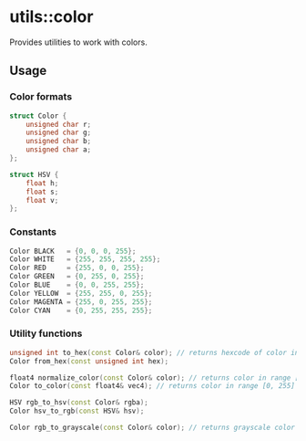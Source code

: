 # utils::color

Provides utilities to work with colors.

## Usage

### Color formats
```c++
struct Color {
    unsigned char r;
    unsigned char g;
    unsigned char b;
    unsigned char a;
};

struct HSV {
    float h;
    float s;
    float v;
};
```

### Constants
```c++
Color BLACK   = {0, 0, 0, 255};
Color WHITE   = {255, 255, 255, 255};
Color RED     = {255, 0, 0, 255};
Color GREEN   = {0, 255, 0, 255};
Color BLUE    = {0, 0, 255, 255};
Color YELLOW  = {255, 255, 0, 255};
Color MAGENTA = {255, 0, 255, 255};
Color CYAN    = {0, 255, 255, 255};
```

### Utility functions
```c++
unsigned int to_hex(const Color& color); // returns hexcode of color in binary
Color from_hex(const unsigned int hex);

float4 normalize_color(const Color& color); // returns color in range [0, 1]
Color to_color(const float4& vec4); // returns color in range [0, 255]

HSV rgb_to_hsv(const Color& rgba);
Color hsv_to_rgb(const HSV& hsv);

Color rgb_to_grayscale(const Color& color); // returns grayscale color
```
